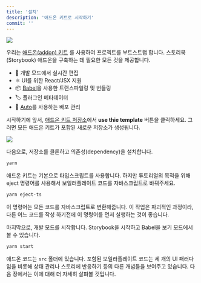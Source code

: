 ```yaml
---
title: '설치'
description: '애드온 키트로 시작하기'
commit: ''
---
```


![](../../images/addon-kit-demo.gif)

우리는 [애드온(addon) 키트](https://github.com/storybookjs/addon-kit) 를 사용하여 프로젝트를 부트스트랩 합니다. 스토리북(Storybook) 애드온을 구축하는 데 필요한 모든 것을 제공합니다.

- 📝 개발 모드에서 실시간 편집
- ⚛️ UI를 위한 React/JSX 지원
- 📦 [Babel](http://babeljs.io/)을 사용한 트랜스파일링 및 번들링
- 🏷 플러그인 메타데이터
- 🚢 [Auto](https://github.com/intuit/auto)를 사용하는 배포 관리 

시작하기에 앞서, [애드온 키트 저장소](https://github.com/storybookjs/addon-kit)에서 **use thie template** 버튼을 클릭하세요. 그러면 모든 애드온 키트가 포함된 새로운 저장소가 생성됩니다.

![](../../images/addon-kit.png)

다음으로, 저장소를 클론하고 의존성(dependency)을 설치합니다.

```bash
yarn
```

애드온 키트는 기본으로 타입스크립트를 사용합니다. 하지만 튜토리얼의 목적을 위해 eject 명령어를 사용해서 보일러플레이트 코드를 자바스크립트로 바꿔주세요.

```bash
yarn eject-ts
```

이 명령어는 모든 코드를 자바스크립트로 변환해줍니다. 이 작업은 파괴적인 과정이라, 다른 어느 코드를 작성 하기전에 이 명령어를 먼저 실행하는 것이 좋습니다.

마지막으로, 개발 모드를 시작합니다. Storybook을 시작하고 Babel을 보기 모드에서 볼 수 있습니다.

```bash
yarn start
```

애드온 코드는 `src` 폴더에 있습니다. 포함된 보일러플레이트 코드는 세 개의 UI 패러다임을 비롯해 상태 관리나 스토리에 반응하기 등의 다른 개념들을 보여주고 있습니다. 다음 장에서는 이에 대해 더 자세히 살펴볼 것입니다.
